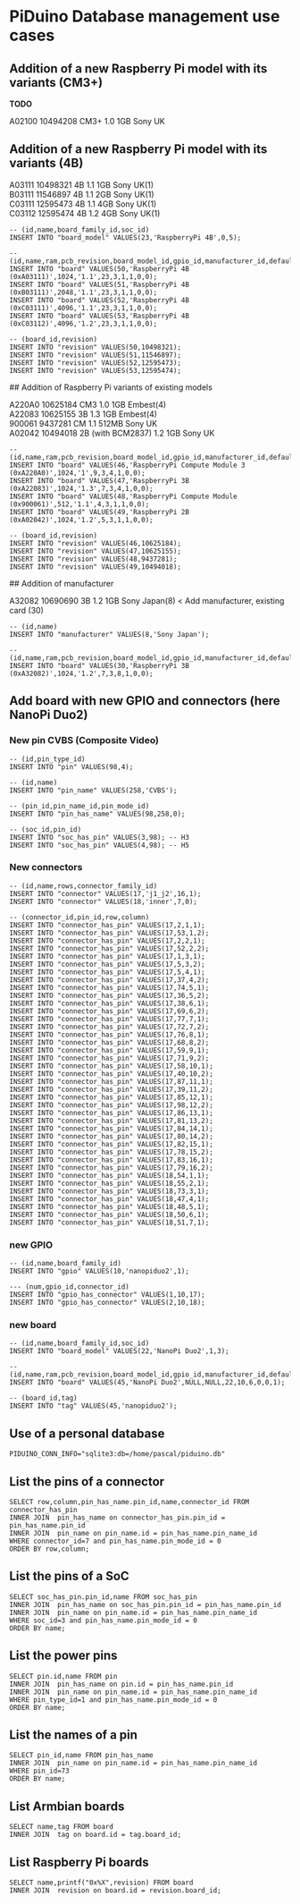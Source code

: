 # PiDuino Database management use cases

## Addition of a new Raspberry Pi model with its variants (CM3+)

**TODO**

A02100	10494208  CM3+	1.0	1GB	Sony UK

## Addition of a new Raspberry Pi model with its variants (4B)

A03111	10498321  4B	1.1	1GB	Sony UK(1)  
B03111	11546897  4B	1.1	2GB	Sony UK(1)  
C03111	12595473  4B	1.1	4GB	Sony UK(1)  
C03112	12595474  4B	1.2	4GB	Sony UK(1)

    -- (id,name,board_family_id,soc_id) 
    INSERT INTO "board_model" VALUES(23,'RaspberryPi 4B',0,5);

    -- (id,name,ram,pcb_revision,board_model_id,gpio_id,manufacturer_id,default_i2c_id,default_spi_id,default_uart_id) 
    INSERT INTO "board" VALUES(50,'RaspberryPi 4B (0xA03111)',1024,'1.1',23,3,1,1,0,0);
    INSERT INTO "board" VALUES(51,'RaspberryPi 4B (0xB03111)',2048,'1.1',23,3,1,1,0,0);
    INSERT INTO "board" VALUES(52,'RaspberryPi 4B (0xC03111)',4096,'1.1',23,3,1,1,0,0);
    INSERT INTO "board" VALUES(53,'RaspberryPi 4B (0xC03112)',4096,'1.2',23,3,1,1,0,0);

    -- (board_id,revision)
    INSERT INTO "revision" VALUES(50,10498321);
    INSERT INTO "revision" VALUES(51,11546897);
    INSERT INTO "revision" VALUES(52,12595473);
    INSERT INTO "revision" VALUES(53,12595474);

## Addition of Raspberry Pi variants of existing models

A220A0	10625184  CM3	1.0	1GB	Embest(4)  
A22083	10625155  3B	1.3	1GB	Embest(4)  
900061	9437281 CM	1.1	512MB	Sony UK  
A02042	10494018  2B (with BCM2837)	1.2	1GB	Sony UK

    -- (id,name,ram,pcb_revision,board_model_id,gpio_id,manufacturer_id,default_i2c_id,default_spi_id,default_uart_id) 
    INSERT INTO "board" VALUES(46,'RaspberryPi Compute Module 3 (0xA220A0)',1024,'1',9,3,4,1,0,0);
    INSERT INTO "board" VALUES(47,'RaspberryPi 3B (0xA22083)',1024,'1.3',7,3,4,1,0,0);
    INSERT INTO "board" VALUES(48,'RaspberryPi Compute Module (0x900061)',512,'1.1',4,3,1,1,0,0);
    INSERT INTO "board" VALUES(49,'RaspberryPi 2B (0xA02042)',1024,'1.2',5,3,1,1,0,0);

    -- (board_id,revision)
    INSERT INTO "revision" VALUES(46,10625184);
    INSERT INTO "revision" VALUES(47,10625155);
    INSERT INTO "revision" VALUES(48,9437281);
    INSERT INTO "revision" VALUES(49,10494018);

## Addition of manufacturer

A32082	10690690  3B	1.2	1GB	Sony Japan(8) < Add manufacturer, existing card (30)

    -- (id,name)
    INSERT INTO "manufacturer" VALUES(8,'Sony Japan');

    -- (id,name,ram,pcb_revision,board_model_id,gpio_id,manufacturer_id,default_i2c_id,default_spi_id,default_uart_id) 
    INSERT INTO "board" VALUES(30,'RaspberryPi 3B (0xA32082)',1024,'1.2',7,3,8,1,0,0);

## Add board with new GPIO and connectors (here NanoPi Duo2)

### New pin CVBS (Composite Video)

    -- (id,pin_type_id)
    INSERT INTO "pin" VALUES(98,4);

    -- (id,name)
    INSERT INTO "pin_name" VALUES(258,'CVBS');

    -- (pin_id,pin_name_id,pin_mode_id)
    INSERT INTO "pin_has_name" VALUES(98,258,0);

    -- (soc_id,pin_id)
    INSERT INTO "soc_has_pin" VALUES(3,98); -- H3
    INSERT INTO "soc_has_pin" VALUES(4,98); -- H5

### New connectors

    -- (id,name,rows,connector_family_id)
    INSERT INTO "connector" VALUES(17,'j1_j2',16,1);
    INSERT INTO "connector" VALUES(18,'inner',7,0);

    -- (connector_id,pin_id,row,column)
    INSERT INTO "connector_has_pin" VALUES(17,2,1,1);
    INSERT INTO "connector_has_pin" VALUES(17,53,1,2);
    INSERT INTO "connector_has_pin" VALUES(17,2,2,1);
    INSERT INTO "connector_has_pin" VALUES(17,52,2,2);
    INSERT INTO "connector_has_pin" VALUES(17,1,3,1);
    INSERT INTO "connector_has_pin" VALUES(17,5,3,2);
    INSERT INTO "connector_has_pin" VALUES(17,5,4,1);
    INSERT INTO "connector_has_pin" VALUES(17,37,4,2);
    INSERT INTO "connector_has_pin" VALUES(17,74,5,1);
    INSERT INTO "connector_has_pin" VALUES(17,36,5,2);
    INSERT INTO "connector_has_pin" VALUES(17,38,6,1);
    INSERT INTO "connector_has_pin" VALUES(17,69,6,2);
    INSERT INTO "connector_has_pin" VALUES(17,77,7,1);
    INSERT INTO "connector_has_pin" VALUES(17,72,7,2);
    INSERT INTO "connector_has_pin" VALUES(17,76,8,1);
    INSERT INTO "connector_has_pin" VALUES(17,68,8,2);
    INSERT INTO "connector_has_pin" VALUES(17,59,9,1);
    INSERT INTO "connector_has_pin" VALUES(17,71,9,2);
    INSERT INTO "connector_has_pin" VALUES(17,58,10,1);
    INSERT INTO "connector_has_pin" VALUES(17,40,10,2);
    INSERT INTO "connector_has_pin" VALUES(17,87,11,1);
    INSERT INTO "connector_has_pin" VALUES(17,39,11,2);
    INSERT INTO "connector_has_pin" VALUES(17,85,12,1);
    INSERT INTO "connector_has_pin" VALUES(17,98,12,2);
    INSERT INTO "connector_has_pin" VALUES(17,86,13,1);
    INSERT INTO "connector_has_pin" VALUES(17,81,13,2);
    INSERT INTO "connector_has_pin" VALUES(17,84,14,1);
    INSERT INTO "connector_has_pin" VALUES(17,80,14,2);
    INSERT INTO "connector_has_pin" VALUES(17,82,15,1);
    INSERT INTO "connector_has_pin" VALUES(17,78,15,2);
    INSERT INTO "connector_has_pin" VALUES(17,83,16,1);
    INSERT INTO "connector_has_pin" VALUES(17,79,16,2);
    INSERT INTO "connector_has_pin" VALUES(18,54,1,1);
    INSERT INTO "connector_has_pin" VALUES(18,55,2,1);
    INSERT INTO "connector_has_pin" VALUES(18,73,3,1);
    INSERT INTO "connector_has_pin" VALUES(18,47,4,1);
    INSERT INTO "connector_has_pin" VALUES(18,48,5,1);
    INSERT INTO "connector_has_pin" VALUES(18,50,6,1);
    INSERT INTO "connector_has_pin" VALUES(18,51,7,1);

### new GPIO

    -- (id,name,board_family_id) 
    INSERT INTO "gpio" VALUES(10,'nanopiduo2',1);

    --- (num,gpio_id,connector_id)
    INSERT INTO "gpio_has_connector" VALUES(1,10,17);
    INSERT INTO "gpio_has_connector" VALUES(2,10,18);

### new board

    -- (id,name,board_family_id,soc_id) 
    INSERT INTO "board_model" VALUES(22,'NanoPi Duo2',1,3);

    -- (id,name,ram,pcb_revision,board_model_id,gpio_id,manufacturer_id,default_i2c_id,default_spi_id,default_uart_id) 
    INSERT INTO "board" VALUES(45,'NanoPi Duo2',NULL,NULL,22,10,6,0,0,1);

    -- (board_id,tag)
    INSERT INTO "tag" VALUES(45,'nanopiduo2');

## Use of a personal database

    PIDUINO_CONN_INFO="sqlite3:db=/home/pascal/piduino.db"

## List the pins of a connector

    SELECT row,column,pin_has_name.pin_id,name,connector_id FROM connector_has_pin 
    INNER JOIN  pin_has_name on connector_has_pin.pin_id = pin_has_name.pin_id
    INNER JOIN  pin_name on pin_name.id = pin_has_name.pin_name_id 
    WHERE connector_id=7 and pin_has_name.pin_mode_id = 0
    ORDER BY row,column;

## List the pins of a SoC

    SELECT soc_has_pin.pin_id,name FROM soc_has_pin 
    INNER JOIN  pin_has_name on soc_has_pin.pin_id = pin_has_name.pin_id
    INNER JOIN  pin_name on pin_name.id = pin_has_name.pin_name_id 
    WHERE soc_id=3 and pin_has_name.pin_mode_id = 0
    ORDER BY name;

## List the power pins

    SELECT pin.id,name FROM pin 
    INNER JOIN  pin_has_name on pin.id = pin_has_name.pin_id
    INNER JOIN  pin_name on pin_name.id = pin_has_name.pin_name_id 
    WHERE pin_type_id=1 and pin_has_name.pin_mode_id = 0
    ORDER BY name;

## List the names of a pin

    SELECT pin_id,name FROM pin_has_name 
    INNER JOIN  pin_name on pin_name.id = pin_has_name.pin_name_id 
    WHERE pin_id=73
    ORDER BY name;

## List Armbian boards

    SELECT name,tag FROM board
    INNER JOIN  tag on board.id = tag.board_id;

## List Raspberry Pi boards 

    SELECT name,printf("0x%X",revision) FROM board
    INNER JOIN  revision on board.id = revision.board_id;
